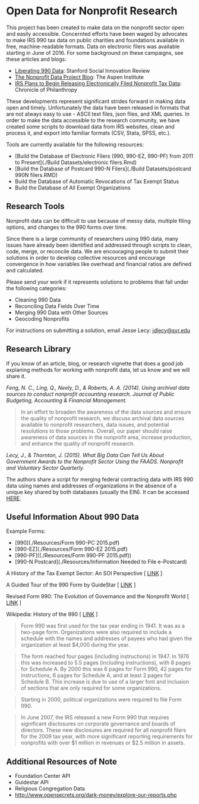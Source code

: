 # Open Data for Nonprofit Research

This project has been created to make data on the nonprofit sector open and easily accessible. Concernted efforts have been waged by advocates to make IRS 990 tax data on public charities and foundations available in free, machine-readable formats. Data on electronic filers was available starting in June of 2016. For some background on these campaigns, see these articles and blogs:

* [Liberating 990 Data](http://ssir.org/articles/entry/liberating_990_data): Stanford Social Innovation Review
* [The Nonprofit Data Project Blog](https://www.aspeninstitute.org/programs/program-on-philanthropy-and-social-innovation-psi/nonprofit-data-project-updates/): The Aspen Institute
* [IRS Plans to Begin Releasing Electronically Filed Nonprofit Tax Data](https://philanthropy.com/article/IRS-Plans-to-Begin-Releasing/231265): Chronicle of Philanthropy

These developments represent significant strides forward in making data open and timely. Unfortunately the data have been released in formats that are not always easy to use - ASCII text files, json files, and XML queries. In order to make the data accessible to the research community, we have created some scripts to download data from IRS websites, clean and process it, and export into familiar formats (CSV, Stata, SPSS, etc.).

Tools are currently available for the following resources:

* [Build the Database of Electronic Filers (990, 990-EZ, 990-PF) from 2011 to Present](./Build Datasets/electronic filers.Rmd)
* [Build the Database of Postcard 990-N Filers](./Build Datasets/postcard 990N filers.RMD) 
* Build the Database of Automatic Revocations of Tax Exempt Status
* Build the Database of All Exempt Organizations



## Research Tools

Nonprofit data can be difficult to use because of messy data, multiple filing options, and changes to the 990 forms over time. 

Since there is a large community of researchers using 990 data, many issues have already been identified and addressed through scripts to clean, code, merge, or reconcile data. We are encouraging people to submit their solutions in order to develop collective resources and encourage convergence in how variables like overhead and financial ratios are defined and calculated. 

Please send your work if it represents solutions to problems that fall under the following categories: 

* Cleaning 990 Data
* Reconciling Data Fields Over Time
* Merging 990 Data with Other Sources
* Geocoding Nonprofits

For instructions on submitting a solution, email Jesse Lecy: jdlecy@syr.edu


## Research Library

If you know of an article, blog, or research vignette that does a good job explaning methods for working with nonprofit data, let us know and we will share it.

*Feng, N. C., Ling, Q., Neely, D., & Roberts, A. A. (2014). Using archival data sources to conduct nonprofit accounting research. Journal of Public Budgeting, Accounting & Financial Management.*

> In an effort to broaden the awareness of the data sources and ensure the quality of nonprofit research, we discuss archival data sources available to nonprofit researchers, data issues, and potential resolutions to those problems. Overall, our paper should raise awareness of data sources in the nonprofit area, increase production, and enhance the quality of nonprofit research.

*Lecy, J., & Thornton, J. (2015). What Big Data Can Tell Us About Government Awards to the Nonprofit Sector Using the FAADS. Nonprofit and Voluntary Sector Quarterly.*

The authors share a script for merging federal contracting data with IRS 990 data using names and addresses of organizations in the absence of a unique key shared by both databases (usually the EIN). It can be accessed [HERE](https://github.com/lecy/FAADS-NCCS-Crosswalk/blob/master/README.md). 




## Useful Information About 990 Data

Example Forms:

* [990](./Resources/Form 990-PC 2015.pdf)
* [990-EZ](./Resources/Form 990-EZ 2015.pdf)
* [990-PF]((./Resources/Form 990-PF 2015.pdf))
* [990-N Postcard](./Resources/Information Needed to File e-Postcard)

A History of the Tax Exempt Sector: An SOI Perspective [ [LINK](https://www.irs.gov/pub/irs-soi/tehistory.pdf) ]

A Guided Tour of the 990 Form by GuideStar [ [LINK](https://www.guidestar.org/ViewCmsFile.aspx?ContentID=4208) ]

Revised Form 990: The Evolution of Governance and the Nonprofit World [ [LINK](http://www.thetaxadviser.com/issues/2009/aug/revisedform990theevolutionofgovernanceandthenonprofitworld.html) ]

Wikipedia: History of the 990 [ [LINK](https://en.wikipedia.org/wiki/Form_990#History) ]

> Form 990 was first used for the tax year ending in 1941. It was as a two-page form. Organizations were also required to include a schedule with the names and addresses of payees who had given the organization at least $4,000 during the year.

> The form reached four pages (including instructions) in 1947. In 1976 this was increased to 5.5 pages (including instructions), with 8 pages for Schedule A. By 2000 this was 6 pages for Form 990, 42 pages for instructions, 6 pages for Schedule A, and at least 2 pages for Schedule B. This increase is due to use of a larger font and inclusion of sections that are only required for some organizations.

> Starting in 2000, political organizations were required to file Form 990.

> In June 2007, the IRS released a new Form 990 that requires significant disclosures on corporate governance and boards of directors. These new disclosures are required for all nonprofit filers for the 2009 tax year, with more significant reporting requirements for nonprofits with over $1 million in revenues or $2.5 million in assets.



## Additional Resources of Note

* Foundation Center API
* Guidestar API
* Religious Congregation Data
* http://www.opensecrets.org/dark-money/explore-our-reports.php
